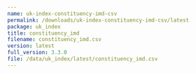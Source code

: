 ```yaml
---
name: uk-index-constituency-imd-csv
permalink: /downloads/uk-index-constituency-imd-csv/latest
package: uk_index
title: constituency_imd
filename: constituency_imd.csv
version: latest
full_version: 3.3.0
file: /data/uk_index/latest/constituency_imd.csv
---
```

